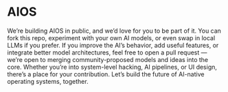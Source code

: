# AIOS

We’re building AIOS in public, and we’d love for you to be part of it. You can fork this repo, experiment with your own AI models, or even swap in local LLMs if you prefer.
If you improve the AI’s behavior, add useful features, or integrate better model architectures, feel free to open a pull request — we’re open to merging community-proposed models and ideas
into the core. Whether you’re into system-level hacking, AI pipelines, or UI design, there’s a place for your contribution. Let’s build the future of AI-native operating systems, together.
